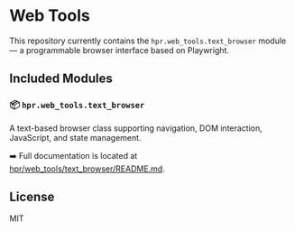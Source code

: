 # Web Tools

This repository currently contains the `hpr.web_tools.text_browser` module — a programmable browser interface based on Playwright.

## Included Modules

### 📦 `hpr.web_tools.text_browser`
A text-based browser class supporting navigation, DOM interaction, JavaScript, and state management.

➡️ Full documentation is located at [hpr/web_tools/text_browser/README.md](hpr/web_tools/text_browser/README.md).

## License
MIT
